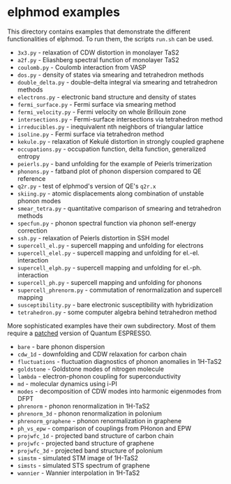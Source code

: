# elphmod examples

This directory contains examples that demonstrate the different functionalities
of elphmod. To run them, the scripts `run.sh` can be used.

* `3x3.py` - relaxation of CDW distortion in monolayer TaS2
* `a2f.py` - Eliashberg spectral function of monolayer TaS2
* `coulomb.py` - Coulomb interaction from VASP
* `dos.py` - density of states via smearing and tetrahedron methods
* `double_delta.py` - double-delta integral via smearing and tetrahedron methods
* `electrons.py` - electronic band structure and density of states
* `fermi_surface.py` - Fermi surface via smearing method
* `fermi_velocity.py` - Fermi velocity on whole Brillouin zone
* `intersections.py` - Fermi-surface intersections via tetrahedron method
* `irreducibles.py` - inequivalent nth neighbors of triangular lattice
* `isoline.py` - Fermi surface via tetrahedron method
* `kekule.py` - relaxation of Kekulé distortion in strongly coupled graphene
* `occupations.py` - occupation function, delta function, generalized entropy
* `peierls.py` - band unfolding for the example of Peierls trimerization
* `phonons.py` - fatband plot of phonon dispersion compared to QE reference
* `q2r.py` - test of elphmod's version of QE's `q2r.x`
* `skiing.py` - atomic displacements along combination of unstable phonon modes
* `smear_tetra.py` - quantitative comparison of smearing and tetrahedron methods
* `specfun.py` - phonon spectral function via phonon self-energy correction
* `ssh.py` - relaxation of Peierls distortion in SSH model
* `supercell_el.py` - supercell mapping and unfolding for electrons
* `supercell_elel.py` - supercell mapping and unfolding for el.-el. interaction
* `supercell_elph.py` - supercell mapping and unfolding for el.-ph. interaction
* `supercell_ph.py` - supercell mapping and unfolding for phonons
* `supercell_phrenorm.py` - commutation of renormalization and supercell mapping
* `susceptibility.py` - bare electronic susceptibility with hybridization
* `tetrahedron.py` - some computer algebra behind tetrahedron method

More sophisticated examples have their own subdirectory. Most of them require a
[patched](../patches) version of Quantum ESPRESSO.

* `bare` - bare phonon dispersion
* `cdw_1d` - downfolding and CDW relaxation for carbon chain
* `fluctuations` - fluctuation diagnostics of phonon anomalies in 1H-TaS2
* `goldstone` - Goldstone modes of nitrogen molecule
* `lambda` - electron-phonon coupling for superconductivity
* `md` - molecular dynamics using i-PI
* `modes` - decomposition of CDW modes into harmonic eigenmodes from DFPT
* `phrenorm` - phonon renormalization in 1H-TaS2
* `phrenorm_3d` - phonon renormalization in polonium
* `phrenorm_graphene` - phonon renormalization in graphene
* `ph_vs_epw` - comparison of couplings from PHonon and EPW
* `projwfc_1d` - projected band structure of carbon chain
* `projwfc` - projected band structure of graphene
* `projwfc_3d` - projected band structure of polonium
* `simstm` - simulated STM image of 1H-TaS2
* `simsts` - simulated STS spectrum of graphene
* `wannier` - Wannier interpolation in 1H-TaS2
